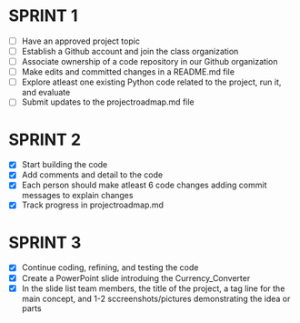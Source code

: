 # SPRINT 1
- [ ] Have an approved project topic
- [ ] Establish a Github account and join the class organization
- [ ] Associate ownership of a code repository in our Github organization
- [ ] Make edits and committed changes in a README.md file
- [ ] Explore atleast one existing Python code related to the project, run it, and evaluate
- [ ] Submit updates to the projectroadmap.md file
# SPRINT 2
- [x] Start building the code
- [x] Add comments and detail to the code
- [x] Each person should make atleast 6 code changes adding commit messages to explain changes
- [x] Track progress in projectroadmap.md
# SPRINT 3
- [x] Continue coding, refining, and testing the code
- [x] Create a PowerPoint slide introduing the Currency_Converter
- [x] In the slide list team members, the title of the project, a tag line for the main concept, and 1-2 sccreenshots/pictures demonstrating the idea or parts
